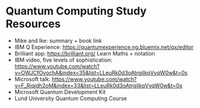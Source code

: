 # Quantum Computing Study Resources
* Mike and Ike: summary + book link
* IBM Q Experience: https://quantumexperience.ng.bluemix.net/qx/editor
* Brilliant app: https://brilliant.org/ Learn Maths + notation
* IBM video, five levels of sophistication: https://www.youtube.com/watch?v=OWJCfOvochA&index=35&list=LLeuRk0d3oAtrgiIkqVyqW0w&t=0s
* Microsoft talk: https://www.youtube.com/watch?v=F_Riqjdh2oM&index=33&list=LLeuRk0d3oAtrgiIkqVyqW0w&t=0s
* Microsoft Quantum Development Kit
* Lund University Quantum Computing Course
